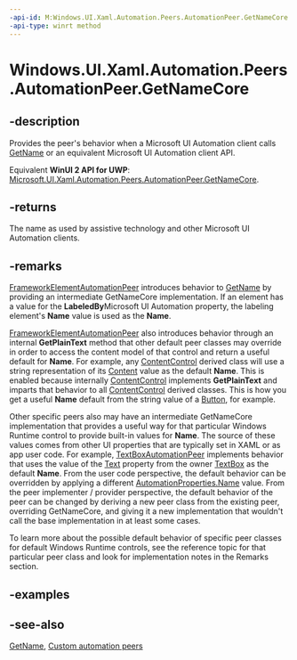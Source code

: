 ```yaml
---
-api-id: M:Windows.UI.Xaml.Automation.Peers.AutomationPeer.GetNameCore
-api-type: winrt method
---
```


<!-- Method syntax
virtual protected string GetNameCore()
-->

# Windows.UI.Xaml.Automation.Peers.AutomationPeer.GetNameCore

## -description
Provides the peer's behavior when a Microsoft UI Automation client calls [GetName](automationpeer_getname_1386609741.md) or an equivalent Microsoft UI Automation client API.

Equivalent **WinUI 2 API for UWP**: [Microsoft.UI.Xaml.Automation.Peers.AutomationPeer.GetNameCore](/windows/winui/api/microsoft.ui.xaml.automation.peers.automationpeer.getnamecore).

## -returns
The name as used by assistive technology and other Microsoft UI Automation clients.

## -remarks
[FrameworkElementAutomationPeer](frameworkelementautomationpeer.md) introduces behavior to [GetName](automationpeer_getname_1386609741.md) by providing an intermediate GetNameCore implementation. If an element has a value for the **LabeledBy**Microsoft UI Automation property, the labeling element's **Name** value is used as the **Name**.

[FrameworkElementAutomationPeer](frameworkelementautomationpeer.md) also introduces behavior through an internal **GetPlainText** method that other default peer classes may override in order to access the content model of that control and return a useful default for **Name**. For example, any [ContentControl](../windows.ui.xaml.controls/contentcontrol.md) derived class will use a string representation of its [Content](../windows.ui.xaml.controls/contentcontrol_content.md) value as the default **Name**. This is enabled because internally [ContentControl](../windows.ui.xaml.controls/contentcontrol.md) implements **GetPlainText** and imparts that behavior to all [ContentControl](../windows.ui.xaml.controls/contentcontrol.md) derived classes. This is how you get a useful **Name** default from the string value of a [Button](../windows.ui.xaml.controls/button.md), for example.

Other specific peers also may have an intermediate GetNameCore implementation that provides a useful way for that particular Windows Runtime control to provide built-in values for **Name**. The source of these values comes from other UI properties that are typically set in XAML or as app user code. For example, [TextBoxAutomationPeer](textboxautomationpeer.md) implements behavior that uses the value of the [Text](../windows.ui.xaml.controls/textbox_text.md) property from the owner [TextBox](../windows.ui.xaml.controls/textbox.md) as the default **Name**. From the user code perspective, the default behavior can be overridden by applying a different [AutomationProperties.Name](/uwp/api/windows.ui.xaml.automation.automationproperties.name) value. From the peer implementer / provider perspective, the default behavior of the peer can be changed by deriving a new peer class from the existing peer, overriding GetNameCore, and giving it a new implementation that wouldn't call the base implementation in at least some cases.

To learn more about the possible default behavior of specific peer classes for default Windows Runtime controls, see the reference topic for that particular peer class and look for implementation notes in the Remarks section.

## -examples

## -see-also
[GetName](automationpeer_getname_1386609741.md), [Custom automation peers](/windows/uwp/accessibility/custom-automation-peers)
